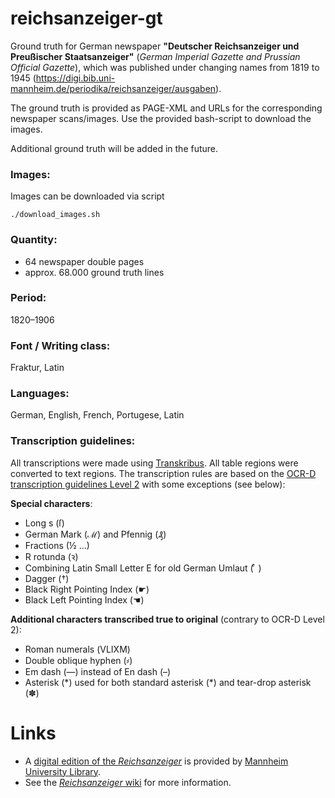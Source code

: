 # reichsanzeiger-gt
Ground truth for German newspaper **"Deutscher Reichsanzeiger und Preußischer Staatsanzeiger"** (*German Imperial Gazette and Prussian Official Gazette*), which was published under changing names from 1819 to 1945 (https://digi.bib.uni-mannheim.de/periodika/reichsanzeiger/ausgaben). 

The ground truth is provided as PAGE-XML and URLs for the corresponding newspaper scans/images. Use the provided bash-script to download the images.

Additional ground truth will be added in the future.

### Images:
Images can be downloaded via script

`./download_images.sh `

### Quantity:
- 64 newspaper double pages
- approx. 68.000 ground truth lines

### Period:
1820–1906 

### Font / Writing class:
Fraktur, Latin

### Languages:
German, English, French, Portugese, Latin

### Transcription guidelines:
All transcriptions were made using [Transkribus](https://readcoop.eu/transkribus/?sc=Transkribus). All table regions were converted to text regions. The transcription rules are based on the [OCR-D transcription guidelines Level 2](https://ocr-d.de/en/gt-guidelines/trans/trLevels.html) with some exceptions (see below):

**Special characters**: 
- Long s (ſ)
- German Mark (ℳ) and Pfennig (₰)
- Fractions (½ ...)
- R rotunda (ꝛ)
- Combining Latin Small Letter E for old German Umlaut ( ͤ )
- Dagger (†)
- Black Right Pointing Index (☛)
- Black Left Pointing Index (☚)

**Additional characters transcribed true to original** (contrary to OCR-D Level 2):
- Roman numerals (ⅤⅬⅠⅩⅯ)
- Double oblique hyphen (⸗)
- Em dash (—) instead of En dash (–)
- Asterisk (\*) used for both standard asterisk (\*) and tear-drop asterisk (✽)

# Links
+ A [digital edition of the *Reichsanzeiger*](https://digi.bib.uni-mannheim.de/periodika/reichsanzeiger/) is provided by [Mannheim University Library](https://www.bib.uni-mannheim.de/en/).
+ See the [*Reichsanzeiger* wiki](https://github.com/UB-Mannheim/Reichsanzeiger/wiki) for more information.
